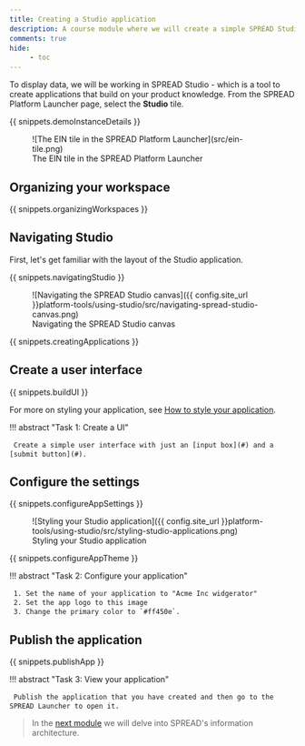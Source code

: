 ```yaml
---
title: Creating a Studio application
description: A course module where we will create a simple SPREAD Studio application.
comments: true
hide:
     - toc
---
```


To display data, we will be working in SPREAD Studio - which is a tool to create applications that build on your product knowledge. From the SPREAD Platform Launcher page, select the **Studio** tile.

{{ snippets.demoInstanceDetails }}

<figure markdown="span">
	![The EIN tile in the SPREAD Platform Launcher](src/ein-tile.png)
	<figcaption>The EIN tile in the SPREAD Platform Launcher</figcaption>
</figure>

## Organizing your workspace

{{ snippets.organizingWorkspaces }}

## Navigating Studio

First, let's get familiar with the layout of the Studio application.

{{ snippets.navigatingStudio }}

<figure markdown="span">
	![Navigating the SPREAD Studio canvas]({{ config.site_url }}platform-tools/using-studio/src/navigating-spread-studio-canvas.png)
	<figcaption>Navigating the SPREAD Studio canvas</figcaption>
</figure>

{{ snippets.creatingApplications }}

## Create a user interface

{{ snippets.buildUI }}

For more on styling your application, see [How to style your application]().

!!! abstract "Task 1: Create a UI"

     Create a simple user interface with just an [input box](#) and a [submit button](#).

## Configure the settings

{{ snippets.configureAppSettings }}

<figure markdown="span">
	![Styling your Studio application]({{ config.site_url }}platform-tools/using-studio/src/styling-studio-applications.png)
	<figcaption>Styling your Studio application</figcaption>
</figure>

{{ snippets.configureAppTheme }}

!!! abstract "Task 2: Configure your application"

     1. Set the name of your application to "Acme Inc widgerator"
     2. Set the app logo to this image
     3. Change the primary color to `#ff450e`.

## Publish the application

{{ snippets.publishApp }}

!!! abstract "Task 3: View your application"

     Publish the application that you have created and then go to the SPREAD Launcher to open it.

<blockquote class="next-lesson">In the <a href="/docs/getting-started/module-2/understanding-spread-information-architecture.html">next module</a> we will delve into SPREAD's information architecture.</blockquote>